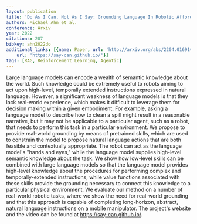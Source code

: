 ```yaml
---
layout: publication
title: 'Do As I Can, Not As I Say: Grounding Language In Robotic Affordances'
authors: Michael Ahn et al.
conference: Arxiv
year: 2022
citations: 287
bibkey: ahn2022do
additional_links: [{name: Paper, url: 'http://arxiv.org/abs/2204.01691v2'}, {name: Code,
    url: 'https://say-can.github.io/'}]
tags: [RAG, Reinforcement Learning, Agentic]
---
```

Large language models can encode a wealth of semantic knowledge about the
world. Such knowledge could be extremely useful to robots aiming to act upon
high-level, temporally extended instructions expressed in natural language.
However, a significant weakness of language models is that they lack real-world
experience, which makes it difficult to leverage them for decision making
within a given embodiment. For example, asking a language model to describe how
to clean a spill might result in a reasonable narrative, but it may not be
applicable to a particular agent, such as a robot, that needs to perform this
task in a particular environment. We propose to provide real-world grounding by
means of pretrained skills, which are used to constrain the model to propose
natural language actions that are both feasible and contextually appropriate.
The robot can act as the language model's "hands and eyes," while the language
model supplies high-level semantic knowledge about the task. We show how
low-level skills can be combined with large language models so that the
language model provides high-level knowledge about the procedures for
performing complex and temporally-extended instructions, while value functions
associated with these skills provide the grounding necessary to connect this
knowledge to a particular physical environment. We evaluate our method on a
number of real-world robotic tasks, where we show the need for real-world
grounding and that this approach is capable of completing long-horizon,
abstract, natural language instructions on a mobile manipulator. The project's
website and the video can be found at https://say-can.github.io/.